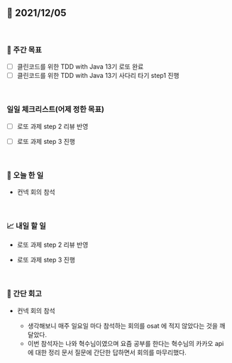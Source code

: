 ## 📅 2021/12/05

<br/>

### 🏹 주간 목표

- [ ] 클린코드를 위한 TDD with Java 13기 로또 완료
- [ ] 클린코드를 위한 TDD with Java 13기 사다리 타기 step1 진행

<br/>

### 일일 체크리스트(어제 정한 목표)

- [ ] 로또 과제 step 2 리뷰 반영

- [ ] 로또 과제 step 3 진행

<br/>

### 💯 오늘 한 일

- 컨넥 회의 참석

<br/>

### 📈 내일 할 일

- 로또 과제 step 2 리뷰 반영
  
- 로또 과제 step 3 진행

<br/>

### 🧐 간단 회고


- 컨넥 회의 참석

  - 생각해보니 매주 일요일 마다 참석하는 회의를 osat 에 적지 않았다는 것을 깨달았다.
  - 이번 참석자는 나와 혁수님이였으며 요즘 공부를 한다는 혁수님의 카카오 api 에 대한 정리 문서 질문에 간단한 답하면서 회의를 마무리했다.
  
  
